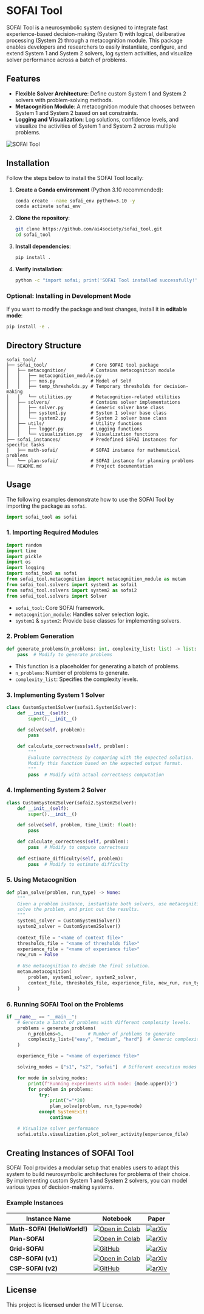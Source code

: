 # SOFAI Tool

SOFAI Tool is a neurosymbolic system designed to integrate fast experience-based decision-making (System 1) with logical, deliberative processing (System 2) through a metacognition module. This package enables developers and researchers to easily instantiate, configure, and extend System 1 and System 2 solvers, log system activities, and visualize solver performance across a batch of problems.

## Features

- **Flexible Solver Architecture**: Define custom System 1 and System 2 solvers with problem-solving methods.
- **Metacognition Module**: A metacognition module that chooses between System 1 and System 2 based on set constraints.
- **Logging and Visualization**: Log solutions, confidence levels, and visualize the activities of System 1 and System 2 across multiple problems.

![SOFAI Tool](assets/dev-pov.png)

## Installation

Follow the steps below to install the SOFAI Tool locally:

1. **Create a Conda environment** (Python 3.10 recommended):
   ```bash
   conda create --name sofai_env python=3.10 -y
   conda activate sofai_env
   ```

2. **Clone the repository**:
   ```bash
   git clone https://github.com/ai4society/sofai_tool.git
   cd sofai_tool
   ```

3. **Install dependencies**:
   ```bash
   pip install .
   ```

4. **Verify installation**:
   ```bash
   python -c "import sofai; print('SOFAI Tool installed successfully!')"
   ```

### Optional: Installing in Development Mode
If you want to modify the package and test changes, install it in **editable mode**:
   ```bash
   pip install -e .
   ```

## Directory Structure

```
sofai_tool/
├── sofai_tool/                # Core SOFAI tool package
│   ├── metacognition/         # Contains metacognition module
│   │   ├── metacognition_module.py
│   │   ├── mos.py             # Model of Self
│   │   ├── temp_thresholds.py # Temporary thresholds for decision-making
│   │   └── utilities.py       # Metacognition-related utilities
│   ├── solvers/               # Contains solver implementations
│   │   ├── solver.py          # Generic solver base class
│   │   ├── system1.py         # System 1 solver base class
│   │   └── system2.py         # System 2 solver base class
│   ├── utils/                 # Utility functions
│   │   ├── logger.py          # Logging functions
│   │   └── visualization.py   # Visualization functions
├── sofai_instances/           # Predefined SOFAI instances for specific tasks
│   ├── math-sofai/            # SOFAI instance for mathematical problems
│   └── plan-sofai/            # SOFAI instance for planning problems
└── README.md                  # Project documentation
```

## Usage

The following examples demonstrate how to use the SOFAI Tool by importing the package as `sofai`.

```python
import sofai_tool as sofai
```

### 1. Importing Required Modules

```python
import random
import time
import pickle
import os
import logging
import sofai_tool as sofai
from sofai_tool.metacognition import metacognition_module as metam
from sofai_tool.solvers import system1 as sofai1
from sofai_tool.solvers import system2 as sofai2
from sofai_tool.solvers import Solver
```

- `sofai_tool`: Core SOFAI framework.
- `metacognition_module`: Handles solver selection logic.
- `system1` & `system2`: Provide base classes for implementing solvers.

### 2. Problem Generation

```python
def generate_problems(n_problems: int, complexity_list: list) -> list:
    pass  # Modify to generate problems
```

- This function is a placeholder for generating a batch of problems.
- `n_problems`: Number of problems to generate.
- `complexity_list`: Specifies the complexity levels.

### 3. Implementing System 1 Solver

```python
class CustomSystem1Solver(sofai1.System1Solver):
    def __init__(self):
        super().__init__()

    def solve(self, problem):
        pass

    def calculate_correctness(self, problem):
        """
        Evaluate correctness by comparing with the expected solution.
        Modify this function based on the expected output format.
        """
        pass  # Modify with actual correctness computation
```

### 4. Implementing System 2 Solver

```python
class CustomSystem2Solver(sofai2.System2Solver):
    def __init__(self):
        super().__init__()

    def solve(self, problem, time_limit: float):
        pass

    def calculate_correctness(self, problem):
        pass  # Modify to compute correctness
    
    def estimate_difficulty(self, problem):
        pass  # Modify to estimate difficulty
```

### 5. Using Metacognition

```python
def plan_solve(problem, run_type) -> None:
    """
    Given a problem instance, instantiate both solvers, use metacognition to arbitrate if necessary,
    solve the problem, and print out the results.
    """
    system1_solver = CustomSystem1Solver()
    system2_solver = CustomSystem2Solver()
    
    context_file = "<name of context file>"
    thresholds_file = "<name of thresholds file>"
    experience_file = "<name of experience file>"
    new_run = False
    
    # Use metacognition to decide the final solution.
    metam.metacognition(
        problem, system1_solver, system2_solver, 
        context_file, thresholds_file, experience_file, new_run, run_type
    )
```

### 6. Running SOFAI Tool on the Problems

```python
if __name__ == "__main__":
    # Generate a batch of problems with different complexity levels.
    problems = generate_problems(
        n_problems=5,         # Number of problems to generate
        complexity_list=["easy", "medium", "hard"]  # Generic complexity levels
    )

    experience_file = "<name of experience file>"

    solving_modes = ["s1", "s2", "sofai"]  # Different execution modes

    for mode in solving_modes:
        print(f"Running experiments with mode: {mode.upper()}")
        for problem in problems:
            try:
                print("="*20)
                plan_solve(problem, run_type=mode)
            except SystemExit:
                continue

    # Visualize solver performance
    sofai.utils.visualization.plot_solver_activity(experience_file)
```

## Creating Instances of SOFAI Tool

SOFAI Tool provides a modular setup that enables users to adapt this system to build neurosymbolic architectures for problems of their choice. By implementing custom System 1 and System 2 solvers, you can model various types of decision-making systems. 

### Example Instances

| Instance Name          | Notebook | Paper |
|------------------------|----------|--------|
| **Math-SOFAI (HelloWorld!)** | [![Open in Colab](https://colab.research.google.com/assets/colab-badge.svg)](https://colab.research.google.com/your_notebook_link_here) | [![arXiv](https://img.shields.io/badge/arXiv-2203.00000-B31B1B.svg)](https://arxiv.org/abs/your_arxiv_link_here) |
| **Plan-SOFAI** | [![Open in Colab](https://colab.research.google.com/assets/colab-badge.svg)](https://colab.research.google.com/your_notebook_link_here) | [![arXiv](https://img.shields.io/badge/arXiv-2203.00000-B31B1B.svg)](https://arxiv.org/abs/your_arxiv_link_here) |
| **Grid-SOFAI** | [![GitHub](https://img.shields.io/badge/GitHub-Repository-181717?logo=github)](https://github.com/your_repo_link_here) | [![arXiv](https://img.shields.io/badge/arXiv-2203.00000-B31B1B.svg)](https://arxiv.org/abs/your_arxiv_link_here) |
| **CSP-SOFAI (v1)** | [![Open in Colab](https://colab.research.google.com/assets/colab-badge.svg)](https://colab.research.google.com/your_notebook_link_here) | [![arXiv](https://img.shields.io/badge/arXiv-2203.00000-B31B1B.svg)](https://arxiv.org/abs/your_arxiv_link_here) |
| **CSP-SOFAI (v2)** | [![GitHub](https://img.shields.io/badge/GitHub-Repository-181717?logo=github)](https://github.com/your_repo_link_here) | [![arXiv](https://img.shields.io/badge/arXiv-2203.00000-B31B1B.svg)](https://arxiv.org/abs/your_arxiv_link_here) |


## License

This project is licensed under the MIT License.

